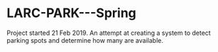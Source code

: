 # LARC-PARK---Spring
Project started 21 Feb 2019.
An attempt at creating a system to detect parking spots and determine how many are available.
